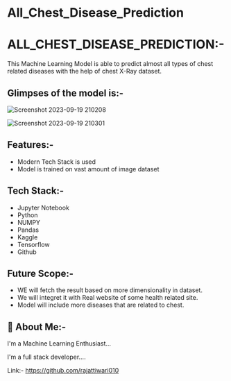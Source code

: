 # All_Chest_Disease_Prediction


# ALL_CHEST_DISEASE_PREDICTION:-
This Machine Learning Model is able to predict almost all types of chest related diseases with the help of chest X-Ray dataset.


## Glimpses of the model is:-

![Screenshot 2023-09-19 210208](https://github.com/rajattiwari010/All_Chest_Disease_Prediction/assets/115210236/fddec849-1cca-4abe-bb50-21ed373eb265)



![Screenshot 2023-09-19 210301](https://github.com/rajattiwari010/All_Chest_Disease_Prediction/assets/115210236/14ee0504-0f21-4688-9570-638ae0ffdcef)


## Features:-

- Modern Tech Stack is used
- Model is trained on vast amount of image dataset 


## Tech Stack:-

- Jupyter Notebook
- Python
- NUMPY
- Pandas
- Kaggle
- Tensorflow
- Github


## Future Scope:-

- WE will fetch the result based on more dimensionality in dataset.
- We will integret it with Real website of some health related site.
- Model will include more diseases that are related to chest.
## 🚀 About Me:-
I'm a Machine Learning Enthusiast...

I'm a full stack developer....

Link:- https://github.com/rajattiwari010

